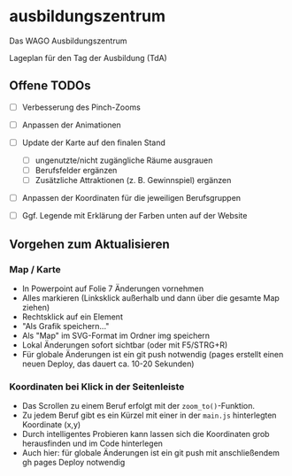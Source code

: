 # ausbildungszentrum
Das WAGO Ausbildungszentrum

Lageplan für den Tag der Ausbildung (TdA)

## Offene TODOs

- [ ] Verbesserung des Pinch-Zooms
- [ ] Anpassen der Animationen
- [ ] Update der Karte auf den finalen Stand
    - [ ] ungenutzte/nicht zugängliche Räume ausgrauen
    - [ ] Berufsfelder ergänzen
    - [ ] Zusätzliche Attraktionen (z. B. Gewinnspiel) ergänzen
- [ ] Anpassen der Koordinaten für die jeweiligen Berufsgruppen
- [ ] Ggf. Legende mit Erklärung der Farben unten auf der Website


## Vorgehen zum Aktualisieren

### Map / Karte

- In Powerpoint auf Folie 7 Änderungen vornehmen
- Alles markieren (Linksklick außerhalb und dann über die gesamte Map ziehen)
- Rechtsklick auf ein Element
- "Als Grafik speichern..."
- Als "Map" im SVG-Format im Ordner img speichern
- Lokal Änderungen sofort sichtbar (oder mit F5/STRG+R)
- Für globale Änderungen ist ein git push notwendig (pages erstellt einen neuen Deploy, das dauert ca. 10-20 Sekunden)

### Koordinaten bei Klick in der Seitenleiste

- Das Scrollen zu einem Beruf erfolgt mit der `zoom_to()`-Funktion.
- Zu jedem Beruf gibt es ein Kürzel mit einer in der `main.js` hinterlegten Koordinate (x,y)
- Durch intelligentes Probieren kann lassen sich die Koordinaten grob herausfinden und im Code hinterlegen
- Auch hier: für globale Änderungen ist ein git push mit anschließendem gh pages Deploy notwendig